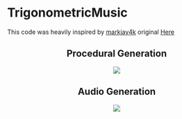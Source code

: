 # TrigonometricMusic

This code was heavily inspired by [markjay4k](https://github.com/markjay4k) original [Here](https://github.com/markjay4k/Audio-Spectrum-Analyzer-in-Python)

<h2 align="center">Procedural Generation</h2>
<p align="center" width="100%">
    <img src="https://github.com/BrandonPacewic/TrigonometricMusic/blob/master/images/terrain.gif">
</p>

<h2 align="center">Audio Generation</h2>
<p align="center" width="100%">
    <img src="https://github.com/BrandonPacewic/TrigonometricMusic/blob/master/images/audio_terrain.gif">
</p>